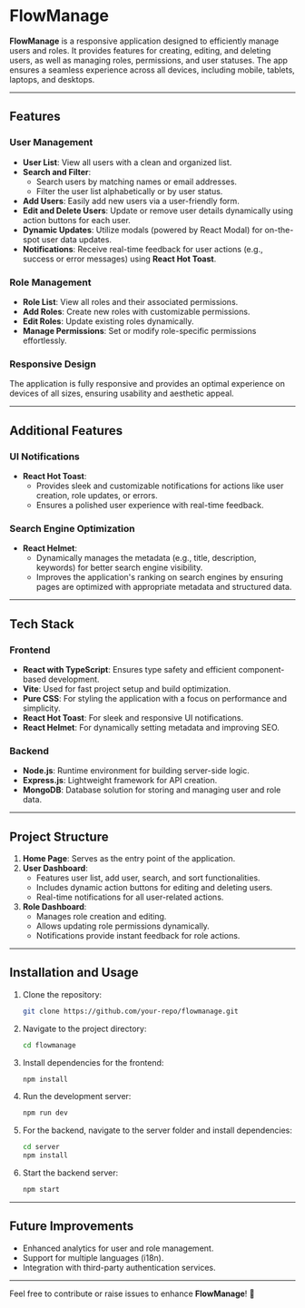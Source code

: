 
# FlowManage

**FlowManage** is a responsive application designed to efficiently manage users and roles. It provides features for creating, editing, and deleting users, as well as managing roles, permissions, and user statuses. The app ensures a seamless experience across all devices, including mobile, tablets, laptops, and desktops.

---

## Features

### User Management
- **User List**: View all users with a clean and organized list.
- **Search and Filter**:
  - Search users by matching names or email addresses.
  - Filter the user list alphabetically or by user status.
- **Add Users**: Easily add new users via a user-friendly form.
- **Edit and Delete Users**: Update or remove user details dynamically using action buttons for each user.
- **Dynamic Updates**: Utilize modals (powered by React Modal) for on-the-spot user data updates.
- **Notifications**: Receive real-time feedback for user actions (e.g., success or error messages) using **React Hot Toast**.

### Role Management
- **Role List**: View all roles and their associated permissions.
- **Add Roles**: Create new roles with customizable permissions.
- **Edit Roles**: Update existing roles dynamically.
- **Manage Permissions**: Set or modify role-specific permissions effortlessly.

### Responsive Design
The application is fully responsive and provides an optimal experience on devices of all sizes, ensuring usability and aesthetic appeal.

---

## Additional Features

### UI Notifications
- **React Hot Toast**:
  - Provides sleek and customizable notifications for actions like user creation, role updates, or errors.
  - Ensures a polished user experience with real-time feedback.

### Search Engine Optimization
- **React Helmet**:
  - Dynamically manages the metadata (e.g., title, description, keywords) for better search engine visibility.
  - Improves the application's ranking on search engines by ensuring pages are optimized with appropriate metadata and structured data.

---

## Tech Stack

### Frontend
- **React with TypeScript**: Ensures type safety and efficient component-based development.
- **Vite**: Used for fast project setup and build optimization.
- **Pure CSS**: For styling the application with a focus on performance and simplicity.
- **React Hot Toast**: For sleek and responsive UI notifications.
- **React Helmet**: For dynamically setting metadata and improving SEO.

### Backend
- **Node.js**: Runtime environment for building server-side logic.
- **Express.js**: Lightweight framework for API creation.
- **MongoDB**: Database solution for storing and managing user and role data.

---

## Project Structure

1. **Home Page**: Serves as the entry point of the application.
2. **User Dashboard**:
   - Features user list, add user, search, and sort functionalities.
   - Includes dynamic action buttons for editing and deleting users.
   - Real-time notifications for all user-related actions.
3. **Role Dashboard**:
   - Manages role creation and editing.
   - Allows updating role permissions dynamically.
   - Notifications provide instant feedback for role actions.

---

## Installation and Usage

1. Clone the repository:
   ```bash
   git clone https://github.com/your-repo/flowmanage.git
   ```
2. Navigate to the project directory:
   ```bash
   cd flowmanage
   ```
3. Install dependencies for the frontend:
   ```bash
   npm install
   ```
4. Run the development server:
   ```bash
   npm run dev
   ```
5. For the backend, navigate to the server folder and install dependencies:
   ```bash
   cd server
   npm install
   ```
6. Start the backend server:
   ```bash
   npm start
   ```

---

## Future Improvements
- Enhanced analytics for user and role management.
- Support for multiple languages (i18n).
- Integration with third-party authentication services.

---

Feel free to contribute or raise issues to enhance **FlowManage**! 🎉

